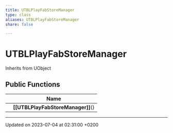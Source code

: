```yaml
---
title: UTBLPlayFabStoreManager
type: class
aliases: UTBLPlayFabStoreManager
share: false

---
```


# UTBLPlayFabStoreManager





Inherits from UObject

## Public Functions

|                | Name           |
| -------------- | -------------- |
| | **[[UTBLPlayFabStoreManager]]**() |

-------------------------------

Updated on 2023-07-04 at 02:31:00 +0200